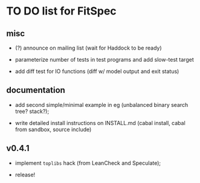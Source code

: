 TO DO list for FitSpec
======================

misc
----

* (?) announce on mailing list (wait for Haddock to be ready)

* parameterize number of tests in test programs and add slow-test target

* add diff test for IO functions (diff w/ model output and exit status)


documentation
-------------

* add second simple/minimal example in eg
  (unbalanced binary search tree?  stack?);

* write detailed install instructions on INSTALL.md
  (cabal install, cabal from sandbox, source include)


v0.4.1
------

* implement `toplibs` hack (from LeanCheck and Speculate);

* release!
